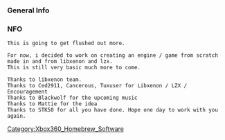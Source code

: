 ### General Info

### NFO

    This is going to get flushed out more.

    For now, i decided to work on creating an engine / game from scratch made in and from libxenon and lzx.
    This is still very basic much more to come.

    Thanks to libxenon team.
    Thanks to Ced2911, Cancerous, Tuxuser for Libxenon / LZX / Encouragement
    Thanks to Blackwolf for the upcoming music
    Thanks to Mattie for the idea
    Thanks to STK50 for all you have done. Hope one day to work with you again.

[Category:Xbox360_Homebrew_Software](Category_Xbox360_Homebrew_Software)